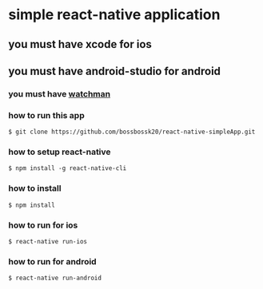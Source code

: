 # simple react-native application
## you must have xcode for ios
## you must have android-studio for android
### you must have  [watchman](https://facebook.github.io/watchman/)

### how to run this app
```
$ git clone https://github.com/bossbossk20/react-native-simpleApp.git
```

### how to setup react-native
```
$ npm install -g react-native-cli
```
### how to install
```
$ npm install
```
### how to run for ios
```
$ react-native run-ios
```
### how to run for android
```
$ react-native run-android
```
